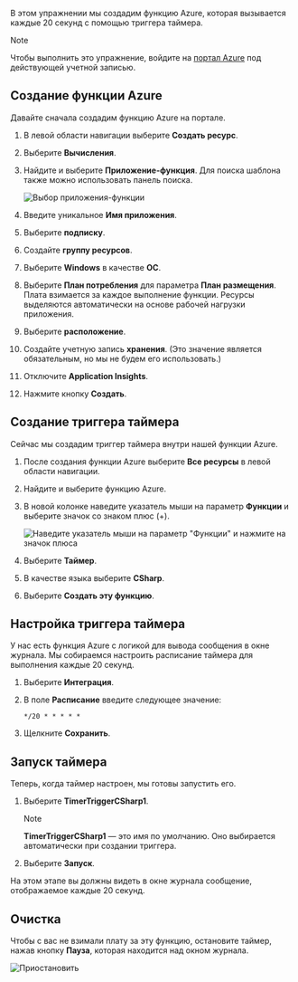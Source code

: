 В этом упражнении мы создадим функцию Azure, которая вызывается каждые 20 секунд с помощью триггера таймера.

> [!NOTE] 
> Чтобы выполнить это упражнение, войдите на [портал Azure](https://portal.azure.com/) под действующей учетной записью.

## <a name="create-an-azure-function"></a>Создание функции Azure

Давайте сначала создадим функцию Azure на портале.

1. В левой области навигации выберите **Создать ресурс**.

1. Выберите **Вычисления**.

1. Найдите и выберите **Приложение-функция**. Для поиска шаблона также можно использовать панель поиска.

    ![Выбор приложения-функции](../media/4-click-function-app.png)

1. Введите уникальное **Имя приложения**.

1. Выберите **подписку**.

1. Создайте **группу ресурсов**.

1. Выберите **Windows** в качестве **ОС**.

1. Выберите **План потребления** для параметра **План размещения**. Плата взимается за каждое выполнение функции. Ресурсы выделяются автоматически на основе рабочей нагрузки приложения.

1. Выберите **расположение**.

1. Создайте учетную запись **хранения**. (Это значение является обязательным, но мы не будем его использовать.)

1. Отключите **Application Insights**.

1. Нажмите кнопку **Создать**.

## <a name="create-a-timer-trigger"></a>Создание триггера таймера

Сейчас мы создадим триггер таймера внутри нашей функции Azure.

1. После создания функции Azure выберите **Все ресурсы** в левой области навигации.

1. Найдите и выберите функцию Azure.

1. В новой колонке наведите указатель мыши на параметр **Функции** и выберите значок со знаком плюс (+).

    ![Наведите указатель мыши на параметр "Функции" и нажмите на значок плюса](../media/4-hover-function.png)

1. Выберите **Таймер**.

1. В качестве языка выберите **CSharp**.

1. Выберите **Создать эту функцию**.

## <a name="configure-the-timer-trigger"></a>Настройка триггера таймера

У нас есть функция Azure с логикой для вывода сообщения в окне журнала. Мы собираемся настроить расписание таймера для выполнения каждые 20 секунд.

1. Выберите **Интеграция**.

1. В поле **Расписание** введите следующее значение:

    ```
    */20 * * * * *
    ```

1. Щелкните **Сохранить**.

## <a name="start-the-timer"></a>Запуск таймера

Теперь, когда таймер настроен, мы готовы запустить его.

1. Выберите **TimerTriggerCSharp1**. 

    > [!NOTE]
    > **TimerTriggerCSharp1** — это имя по умолчанию. Оно выбирается автоматически при создании триггера.

1. Выберите **Запуск**. 

На этом этапе вы должны видеть в окне журнала сообщение, отображаемое каждые 20 секунд.

## <a name="clean-up"></a>Очистка

Чтобы с вас не взимали плату за эту функцию, остановите таймер, нажав кнопку **Пауза**, которая находится над окном журнала.

![Приостановить](../media/4-pause-timer.png)


